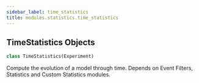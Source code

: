 ```yaml
---
sidebar_label: time_statistics
title: modules.statistics.time_statistics
---
```


## TimeStatistics Objects

```python
class TimeStatistics(Experiment)
```

Compute the evolution of a model through time. Depends on
Event Filters, Statistics and Custom Statistics modules.

